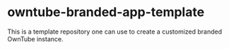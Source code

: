 # owntube-branded-app-template
This is a template repository one can use to create a customized branded OwnTube instance.
